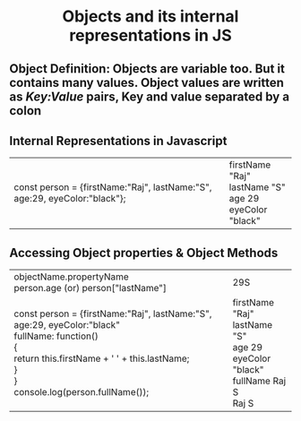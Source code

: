<h1 align="center">Objects and its internal representations in JS</h1></div>
<p align="center">

<h2 align="left">Object Definition: Objects are variable too. But it contains many values. Object values are written as <i>Key:Value</i> pairs, Key and value separated by a colon</h2>
<h2 align="left"><b>Internal Representations in Javascript</b></h2>
<table><tr><td>const person = {firstName:"Raj", lastName:"S", age:29, eyeColor:"black"};</td>
<td>firstName  "Raj"<br> lastName  "S"<br> age  29<br> eyeColor   "black"</td>
</tr>
</table>
<table><h2 align="left">Accessing Object properties & Object Methods</h2>
<tr><td>objectName.propertyName <br> person.age (or) person["lastName"] </td>
<td>29S</td></tr>

<tr><td>const person = {firstName:"Raj", lastName:"S", age:29, eyeColor:"black" <br> fullName: function()<br> { <br> return this.firstName + ' ' + this.lastName;<br>
} <br>}<br>console.log(person.fullName()); </td><td>firstName  "Raj"<br> lastName  "S"<br> age  29<br> eyeColor   "black" <br>fullName Raj S<br> Raj S</td></tr>
</table>




</p>



